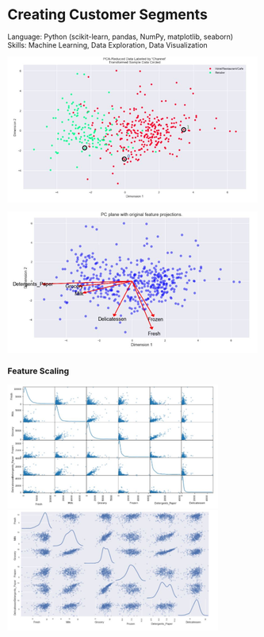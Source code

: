 # Creating Customer Segments
Language: Python (scikit-learn, pandas, NumPy, matplotlib, seaborn) </br> 
Skills: Machine Learning, Data Exploration, Data Visualization </br>

<p align="left">
  <img src="clusters.JPG" width="600"/>
</p>
<p align="left">
  <img src="feature_projections.JPG" width="600"/>
</p>

### Feature Scaling
<p align="left">
  <img src="before_feature_scaling.JPG" width="425"/>
  <img src="feature_scaling.JPG" width="425"/> 
</p>
